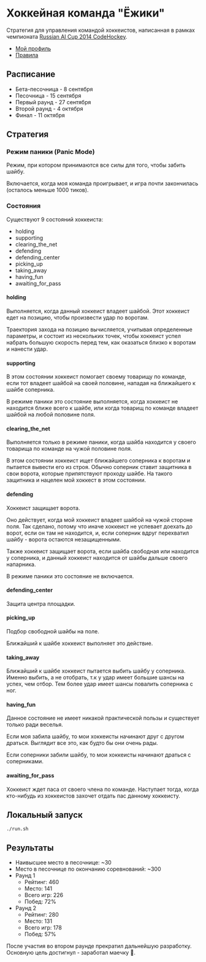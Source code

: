 # Хоккейная команда "Ёжики"

Стратегия для управления командой хоккеистов, написанная в рамках чемпионата [Russian AI Cup 2014 CodeHockey](http://russianaicup.ru/).

* [Мой профиль](http://russianaicup.ru/profile/phil.tsarik)
* [Правила](http://russianaicup.ru/p/rules)

## Расписание

* Бета-песочница - 8 сентября
* Песочница - 15 сентября
* Первый раунд - 27 сентября
* Второй раунд - 4 октября
* Финал - 11 октября

## Стратегия

### Режим паники (Panic Mode)

Режим, при котором принимаются все силы для того, чтобы забить шайбу.

Включается, когда моя команда проигрывает, и игра почти закончилась (осталось меньше 1000 тиков).

### Состояния

Существуют 9 состояний хоккеиста:

* holding
* supporting
* clearing_the_net
* defending
* defending_center
* picking_up
* taking_away
* having_fun
* awaiting_for_pass

#### holding

Выполняется, когда данный хоккеист владеет шайбой.
Этот хоккеист едет на позицию, чтобы произвести удар по воротам.

Траектория захода на позицию вычисляется, учитывая определенные параметры, и состоит из нескольких точек, чтобы хоккеист успел набрать большую скорость перед тем, как оказаться близко к воротам и нанести удар.

#### supporting

В этом состоянии хоккеист помогает своему товарищу по команде, если тот владеет шайбой на своей половине, нападая на ближайшего к шайбе соперника.

В режиме паники это состояние выполняется, когда хоккеист не находится ближе всего к шайбе, или когда товарищ по команде владеет шайбой на любой половине поля.

#### clearing_the_net

Выполняется только в режиме паники, когда шайба находится у своего товарища по команде на чужой половине поля.

В этом состоянии хоккеист ищет ближайшего соперника к воротам и пытается вывести его из строя. Обычно соперник ставит защитника в свои ворота, которые припятствуют проходу шайбе. На такого защитника и нацелен мой хоккест в этом состоянии.

#### defending

Хоккеист защищает ворота.

Оно действует, когда мой хоккеист владеет шайбой на чужой стороне поля.
Так сделано, потому что иначе хоккеист не успевает доехать до ворот, если он там не находится, и, если соперник вдруг перехватил шайбу - ворота остаются незащищенными.

Также хоккеист защищает ворота, если шайба свободная или находится у соперника, и данный хоккеист находится от шайбы дальше своего напарника.

В режиме паники это состояние не включается.

#### defending_center

Защита центра площадки.

#### picking_up

Подбор свободной шайбы на поле.

Ближайший к шайбе хоккеист выполняет это действие.

#### taking_away

Ближайший к шайбе хоккеист пытается выбить шайбу у соперника. Именно выбить, а не отобрать, т.к у удар имеет большие шансы на успех, чем отбор. Тем более удар имеет шансы повалить соперника с ног.

#### having_fun

Данное состояние не имеет никакой практической пользы и существует только ради веселья.

Если моя забила шайбу, то мои хоккеисты начинают друг с другом драться. Выглядит все это, как будто бы они очень рады.

Если соперники забили шайбу, то мои хоккеисты начинают драться с соперниками.

#### awaiting_for_pass

Хоккеист ждет паса от своего члена по команде. Наступает тогда, когда кто-нибудь из хоккеистов захочет отдать пас данному хоккеисту.

## Локальный запуск

    ./run.sh

## Результаты

* Наивысшее место в песочнице: ~30
* Место в песочнице по окончанию соревнований: ~300
* Раунд 1
    * Рейтинг: 460
    * Место: 141
    * Всего игр: 226
    * Побед: 72%
* Раунд 2
    * Рейтинг: 280
    * Место: 131
    * Всего игр: 178
    * Побед: 57%

После участия во втором раунде прекратил дальнейшую разработку. Основную цель достигнул - заработал маечку :tshirt:.
